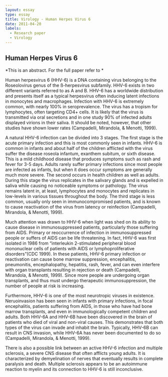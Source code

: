 ```yaml
---
layout: essay
type: essay
title: Virology - Human Herpes Virus 6
date: 2011-04-20
labels:
  - Research paper
  - Virology
---
```


## Human Herpes Virus 6
*This is an abstract. For the full paper refer to *

Human herpesvirus 6 (HHV-6) is a DNA containing virus belonging to the Roseolovirus genus of the ß-herpesvirus subfamily. HHV-6 exists in two different variants referred to as A and B.  HHV-6 has a worldwide distribution and presents itself as a typical herpesvirus often inducing latent infections in monocytes and macrophages.  Infection with HHV-6 is extremely common, with nearly 100% in seroprevalence. The virus has a tropism for lymphocytes, often targeting CD4+ cells. It is likely that the virus is transmitted via oral secretions and in one study 90% of infected adults displayed virions in their saliva. It should be noted, however, that other studies have shown lower rates (Campadelli, Mirandola, & Menotti, 1999). 

A natural HHV-6 infection can be divided into 3 stages.  The first stage is the acute primary infection and this is most commonly seen in infants. HHV-6 is common in infants and about half of the children afflicted with the virus suffer the disease roseola infantum, exanthem subitum, or sixth disease. This is a mild childhood disease that produces symptoms such as rash and fever for 3-5 days. Adults rarely suffer primary infections since most people are infected as infants, but when it does occur symptoms are generally much more severe. The second occurs in health children as well as adults. During this stage the virus replicates in the salivary glands and is expelled in saliva while causing no noticeable symptoms or pathology. The virus remains latent in, at least, lymphocytes and monocytes and replicates in low-levels in various tissues throughout the body. The third stage is less common, usually only seen in immunocompromised patients, and is known to cause reactivation of the virus from latency or reinfection (Campadelli, Mirandola, & Menotti, 1999). 

Much attention was drawn to HHV-6 when light was shed on its ability to cause disease in immunosuppressed patients, particularly those suffering from AIDS. Primary or reoccurrence of infection in immunosuppressed people or suffers of AIDS can be life threatening. In fact, HHV-6 was first isolated in 1986 from “interleukin 2-stimulated peripheral blood mononuclear cells of patients with AIDS or lymphoproliferative disorders”(CDC 1999). In these patients, HHV-6 primary infection or reactivation can cause bone marrow suppression, encephalitis, pneumonitis, encephalopathy, hepatitis, rash, fever, and can even interfere with organ transplants resulting in rejection or death (Campadelli, Mirandola, & Menotti, 1999).  Since more people are undergoing organ transplants, and thus must undergo therapeutic immunosuppression, the number of people at risk is increasing.  

Furthermore, HHV-6 is one of the most neurotropic viruses in existence. Neruoinvasion has been seen in infants with primary infections, in focal encephalitis, patients suffering from AIDS, in those who have had bone marrow transplants, and even in immunologically competent children and adults. Both HHV-6A and HHV-6B have been discovered in the brain of patients who died of viral and non-viral causes. This demonstrates that both types of the virus can invade and inhabit the brain. Typically, HHV-6B can result in CNS invasion, while HHV-6A has never been documented to do so (Campadelli, Mirandola, & Menotti, 1999). 

There is also a possible link between an active HHV-6 infection and multiple sclerosis, a severe CNS disease that often afflicts young adults. It is characterized by demyelination of nerves that eventually results in complete paralysis and death.  Multiple sclerosis appears to be an autoimmune reaction to myelin and its connection to HHV-6 is still inconclusive.
